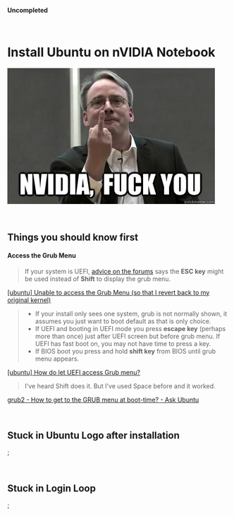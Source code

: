 **Uncompleted**

<br/>

# Install Ubuntu on nVIDIA Notebook

![](./NVIDIA-FUCK-YOU.jpg?raw=true)

<br/>

## Things you should know first

#### Access the Grub Menu

> If your system is UEFI, [advice on the forums](https://ubuntuforums.org/showthread.php?t=2345616#post13579808) says the **ESC key** might be used instead of **Shift** to display the grub menu.

[\[ubuntu\] Unable to access the Grub Menu (so that I revert back to my original kernel)](https://ubuntuforums.org/showthread.php?t=2361442#post_13645818)

> - If your install only sees one system, grub is not normally shown, it assumes you just want to boot default as that is only choice.    
> - If UEFI and booting in UEFI mode you press **escape key** (perhaps more than once) just after UEFI screen but before grub menu. If UEFI has fast boot on, you may not have time to press a key.    
> - If BIOS boot you press and hold **shift key** from BIOS until grub menu appears.

[\[ubuntu\] How do let UEFI access Grub menu?](https://ubuntuforums.org/showthread.php?t=2345616#post13579808)

> I've heard Shift does it. But I've used Space before and it worked.

[grub2 - How to get to the GRUB menu at boot-time? - Ask Ubuntu](https://askubuntu.com/questions/16042/how-to-get-to-the-grub-menu-at-boot-time#answer-16048)

<br/>

## Stuck in Ubuntu Logo after installation

;

<br/>

## Stuck in Login Loop 

;

<br/>
